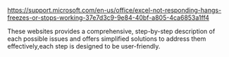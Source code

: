 https://support.microsoft.com/en-us/office/excel-not-responding-hangs-freezes-or-stops-working-37e7d3c9-9e84-40bf-a805-4ca6853a1ff4   


These websites provides a comprehensive, step-by-step description of each possible issues and offers simplified 
solutions to address them effectively,each step is designed to be user-friendly. 

